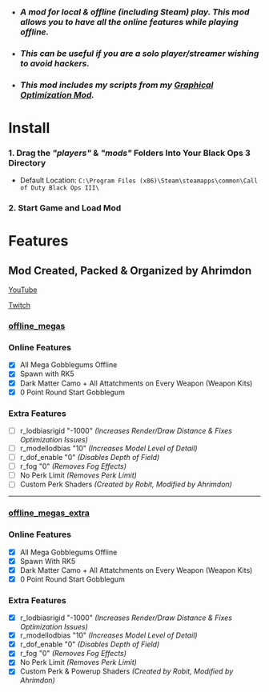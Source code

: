 * ### ***A mod for local & offline (including Steam) play. This mod allows you to have all the online features while playing offline.***
* ### ***This can be useful if you are a solo player/streamer wishing to avoid hackers.***
* ### ***This mod includes my scripts from my [Graphical Optimization Mod](https://github.com/Ahrimdon/BO3-Graphical-Improvement-Console-Enabler).***

# Install

### 1. Drag the *"players"* & *"mods"* Folders Into Your Black Ops 3 Directory
* Default Location: ```C:\Program Files (x86)\Steam\steamapps\common\Call of Duty Black Ops III\```
### 2. Start Game and Load Mod

# Features

## **Mod Created, Packed & Organized by Ahrimdon**

[YouTube](https://youtube.com/@thahrimdon)

[Twitch](https://www.twitch.tv/thahrimdon)

### <ins>offline_megas</ins>

### Online Features
- [X] All Mega Gobblegums Offline
- [X] Spawn with RK5
- [X] Dark Matter Camo + All Attatchments on Every Weapon (Weapon Kits)
- [X] 0 Point Round Start Gobblegum

### Extra Features
- [ ] r_lodbiasrigid "-1000" *(Increases Render/Draw Distance & Fixes Optimization Issues)*
- [ ] r_modellodbias "10" *(Increases Model Level of Detail)*
- [ ] r_dof_enable "0" *(Disables Depth of Field)*
- [ ] r_fog "0" *(Removes Fog Effects)*
- [ ] No Perk Limit *(Removes Perk Limit)*
- [ ] Custom Perk Shaders *(Created by Robit, Modified by Ahrimdon)*

---

### <ins>offline_megas_extra</ins>

### Online Features
- [X] All Mega Gobblegums Offline
- [X] Spawn With RK5
- [X] Dark Matter Camo + All Attatchments on Every Weapon (Weapon Kits)
- [X] 0 Point Round Start Gobblegum

### Extra Features
- [X] r_lodbiasrigid "-1000" *(Increases Render/Draw Distance & Fixes Optimization Issues)*
- [X] r_modellodbias "10" *(Increases Model Level of Detail)*
- [X] r_dof_enable "0" *(Disables Depth of Field)*
- [X] r_fog "0" *(Removes Fog Effects)*
- [X] No Perk Limit *(Removes Perk Limit)*
- [X] Custom Perk & Powerup Shaders *(Created by Robit, Modified by Ahrimdon)*

